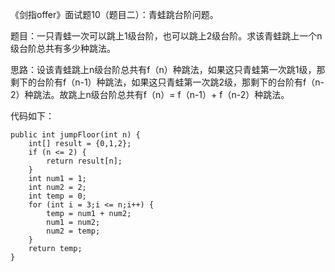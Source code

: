 《剑指offer》面试题10（题目二）：青蛙跳台阶问题。

题目：一只青蛙一次可以跳上1级台阶，也可以跳上2级台阶。求该青蛙跳上一个n级台阶总共有多少种跳法。

思路：设该青蛙跳上n级台阶总共有f（n）种跳法，如果这只青蛙第一次跳1级，那剩下的台阶有f（n-1）种跳法，如果这只青蛙第一次跳2级，那剩下的台阶有f（n-2）种跳法。故跳上n级台阶总共有f（n）= f（n-1）+ f（n-2）种跳法。

代码如下：
```
public int jumpFloor(int n) {
    int[] result = {0,1,2};
    if (n <= 2) {
        return result[n];
    }
    int num1 = 1;
    int num2 = 2;
    int temp = 0;
    for (int i = 3;i <= n;i++) {
        temp = num1 + num2;
        num1 = num2;
        num2 = temp;
    }
    return temp;
}
```
